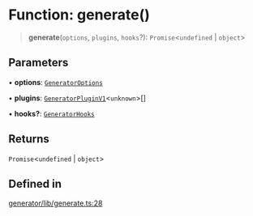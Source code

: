 # Function: generate()

> **generate**(`options`, `plugins`, `hooks`?): `Promise`\<`undefined` \| `object`\>

## Parameters

• **options**: [`GeneratorOptions`](../interfaces/GeneratorOptions.md)

• **plugins**: [`GeneratorPluginV1`](../interfaces/GeneratorPluginV1.md)\<`unknown`\>[]

• **hooks?**: [`GeneratorHooks`](../interfaces/GeneratorHooks.md)

## Returns

`Promise`\<`undefined` \| `object`\>

## Defined in

[generator/lib/generate.ts:28](https://github.com/andreisergiu98/baeta/blob/277f62f15bfdecc05d507a84e60b62e5bc08a747/packages/generator/lib/generate.ts#L28)
